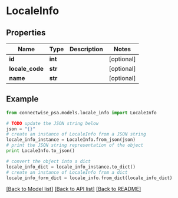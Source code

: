 # LocaleInfo


## Properties
Name | Type | Description | Notes
------------ | ------------- | ------------- | -------------
**id** | **int** |  | [optional] 
**locale_code** | **str** |  | [optional] 
**name** | **str** |  | [optional] 

## Example

```python
from connectwise_psa.models.locale_info import LocaleInfo

# TODO update the JSON string below
json = "{}"
# create an instance of LocaleInfo from a JSON string
locale_info_instance = LocaleInfo.from_json(json)
# print the JSON string representation of the object
print LocaleInfo.to_json()

# convert the object into a dict
locale_info_dict = locale_info_instance.to_dict()
# create an instance of LocaleInfo from a dict
locale_info_form_dict = locale_info.from_dict(locale_info_dict)
```
[[Back to Model list]](../README.md#documentation-for-models) [[Back to API list]](../README.md#documentation-for-api-endpoints) [[Back to README]](../README.md)


